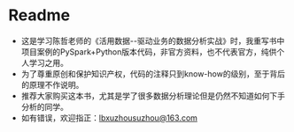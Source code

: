 # Readme

- 这是学习陈哲老师的《活用数据--驱动业务的数据分析实战》时，我重写书中项目案例的PySpark+Python版本代码，非官方资料，也不代表官方，纯供个人学习之用。 
- 为了尊重原创和保护知识产权，代码的注释只到know-how的级别，至于背后的原理不作说明。
- 推荐大家购买这本书，尤其是学了很多数据分析理论但是仍然不知道如何下手分析的同学。
- 如有错误，欢迎指正：lbxuzhousuzhou@163.com
